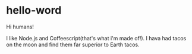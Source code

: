 # hello-word
Hi humans!

I like Node.js and Coffeescript(that's what i'm made of!).
I hava had tacos on the moon and find them far superior to Earth tacos.
